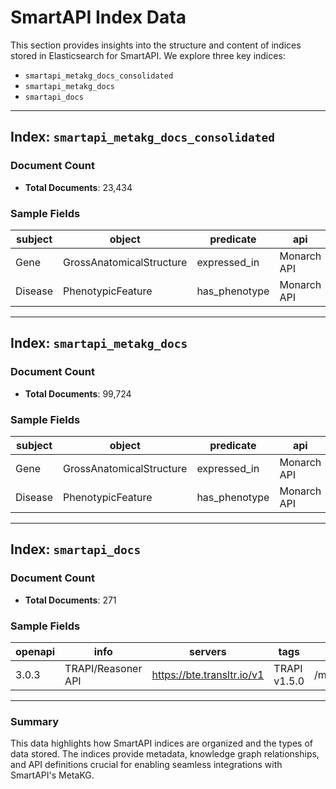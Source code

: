 # SmartAPI Index Data

This section provides insights into the structure and content of indices stored in Elasticsearch for SmartAPI. We explore three key indices:

- `smartapi_metakg_docs_consolidated`
- `smartapi_metakg_docs`
- `smartapi_docs`

---

## **Index: `smartapi_metakg_docs_consolidated`**

### **Document Count**
- **Total Documents**: 23,434

### **Sample Fields**
| **subject** | **object**               | **predicate**       | **api**                                      | **subject_prefix** | **object_prefix** |
|-------------|--------------------------|---------------------|----------------------------------------------|--------------------|-------------------|
| Gene        | GrossAnatomicalStructure | expressed_in        | Monarch API                                 | HGNC               | UBERON            |
| Disease     | PhenotypicFeature        | has_phenotype       | Monarch API                                 | MONDO              | HP                |

---

## **Index: `smartapi_metakg_docs`**

### **Document Count**
- **Total Documents**: 99,724

### **Sample Fields**
| **subject** | **object**               | **predicate**       | **api**                                      | **subject_prefix** | **object_prefix** |
|-------------|--------------------------|---------------------|----------------------------------------------|--------------------|-------------------|
| Gene        | GrossAnatomicalStructure | expressed_in        | Monarch API                                 | HGNC               | UBERON            |
| Disease     | PhenotypicFeature        | has_phenotype       | Monarch API                                 | MONDO              | HP                |

---

## **Index: `smartapi_docs`**

### **Document Count**
- **Total Documents**: 271

### **Sample Fields**
| **openapi** | **info**                 | **servers**                                         | **tags**               | **paths**       |
|-------------|--------------------------|----------------------------------------------------|------------------------|-----------------|
| 3.0.3       | TRAPI/Reasoner API       | https://bte.transltr.io/v1                         | TRAPI v1.5.0           | /meta_knowledge_graph |

---

### **Summary**
This data highlights how SmartAPI indices are organized and the types of data stored. The indices provide metadata, knowledge graph relationships, and API definitions crucial for enabling seamless integrations with SmartAPI's MetaKG.

